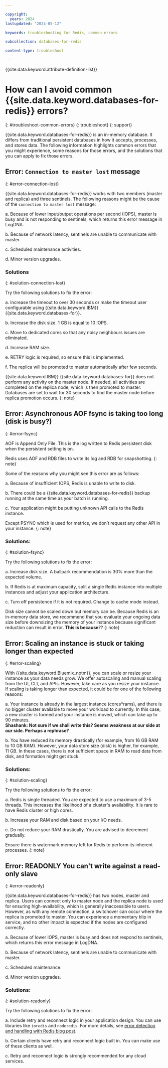 ```yaml
---

copyright:
  years: 2024
lastupdated: "2024-05-12"

keywords: troubleshooting for Redis, common errors

subcollection: databases-for-redis

content-type: troubleshoot

---
```


{{site.data.keyword.attribute-definition-list}}


# How can I avoid common {{site.data.keyword.databases-for-redis}} errors?
{: #troubleshoot-common-errors}
{: troubleshoot}
{: support}


{{site.data.keyword.databases-for-redis}} is an in-memory database. It differs from traditional persistent databases in how it accepts, processes, and stores data. The following information highlights common errors that you might experience, some reasons for those errors, and the solutions that you can apply to fix those errors.

## Error: `Connection to master lost` message
{: #error-connection-lost}

{{site.data.keyword.databases-for-redis}} works with two members (master and replica) and three sentinels. The following reasons might be the cause of the `connection to master lost` message:

a. Because of lower input/output operations per second (IOPS), master is busy and is not responding to sentinels, which returns this error message in LogDNA. 

b. Because of network latency, sentinels are unable to communicate with master.

c. Scheduled maintenance activities.

d. Minor version upgrades.


### Solutions
{: #solution-connection-lost}

Try the following solutions to fix the error:

a. Increase the timeout to over 30 seconds or make the timeout user configurable using {{site.data.keyword.IBM}} {{site.data.keyword.databases-for}}.

b. Increase the disk size. 1 GB is equal to 10 IOPS.

c. Move to dedicated cores so that any noisy neighbours issues are eliminated.

d. Increase RAM size.

e. RETRY logic is required, so ensure this is implemented.

f. The replica will be promoted to master automatically after few seconds.

{{site.data.keyword.IBM}} {{site.data.keyword.databases-for}} does not perform any activity on the master node. If needed, all activities are completed on the replica node, which is then promoted to master. Databases are set to wait for 30 seconds to find the master node before replica promotion occurs.
{: note}


## Error: Asynchronous AOF fsync is taking too long (disk is busy?)
{: #error-fsync}

AOF is Append Only File. This is the log written to Redis persistent disk when the persistent setting is on. 

Redis uses AOF and RDB files to write its log and RDB for snapshotting.
{: note}

Some of the reasons why you might see this error are as follows:

a. Because of insufficient IOPS, Redis is unable to write to disk.

b. There could be a {{site.data.keyword.databases-for-redis}} backup running at the same time as your batch is running.

c. Your application might be putting unknown API calls to the Redis instance. 

Except PSYNC which is used for metrics, we don’t request any other API in your instance.
{: note}

### Solutions:
{: #solution-fsync}

Try the following solutions to fix the error:

a. Increase disk size. A ballpark recommendation is 30% more than the expected volume.

b. If Redis is at maximum capacity, split a single Redis instance into multiple instances and adjust your application architecture.

c. Turn off persistence if it is not required. Change to cache mode instead.

Disk size cannot be scaled down but memory can be. Because Redis is an in-memory data store, we recommend that you evaluate your ongoing data size before downsizing the memory of your instance because significant reduction can result in error. 
**This is because**??
{: note}

## Error: Scaling an instance is stuck or taking longer than expected
{: #error-scaling}

With {{site.data.keyword.Bluemix_notm}}, you can scale or resize your instance as your data needs grow. We offer autoscaling and manual scaling from the UI, CLI, and APIs. However, take care as you resize your instance. If scaling is taking longer than expected, it could be for one of the following reasons:

a. Your instance is already in the largest instance (cores*rams), and there is no bigger cluster available to move your workload to currently. In this case, a new cluster is formed and your instance is moved, which can take up to 90 minutes.  
**Shashank: Not sure if we shall write this? Seems weakness at our side at our side. Perhaps a rephrase?**

b. You have reduced its memory drastically (for example, from 16 GB RAM to 10 GB RAM). However, your data store size (disk) is higher, for example, 11 GB. In these cases, there is not sufficient space in RAM to read data from disk, and formation might get stuck.

### Solutions:
{: #solution-scaling}

Try the following solutions to fix the error:

a. Redis is single threaded. You are expected to use a maximum of 3-5 threads. This increases the likelihood of a cluster's availability. It is rare to have Redis cluster or high cores. 

b. Increase your RAM and disk based on your I/O needs.

c. Do not reduce your RAM drastically. You are advised to decrement gradually.

Ensure there is watermark memory left for Redis to perform its inherent processes.
{: note} 

## Error: READONLY You can't write against a read-only slave
{: #error-readonly}

{{site.data.keyword.databases-for-redis}} has two nodes, master and replica. Users can connect only to master node and the replica node is used for ensuring high-availability, which is generally inaccessible to users. However, as with any remote connection, a switchover can occur where the replica is promoted to master. You can experience a momentary blip in service, and no other impact is expected if the nodes are configured correctly.

a. Because of lower IOPS, master is busy and does not respond to sentinels, which returns this error message in LogDNA.

b. Because of network latency, sentinels are unable to communicate with master.

c. Scheduled maintenance.

d. Minor version upgrades.

### Solutions:
{: #solution-readonly}

Try the following solutions to fix the error:

a. Include retry and reconnect logic in your application design. You can use libraries like `ioredis` and `noderedis`. For more details, see [error detection and handling with Redis blog post](https://developer.ibm.com/articles/error-detection-and-handling-with-redis/).

b. Certain clients have retry and reconnect logic built in. You can make use of these clients as well.

c. Retry and reconnect logic is strongly recommended for any cloud services.

 






